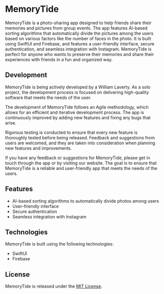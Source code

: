# MemoryTide

MemoryTide is a photo-sharing app designed to help friends share their memories and pictures from group events. The app features AI-based sorting algorithms that automatically divide the pictures among the users based on various factors like the number of faces in the photo. It is built using SwiftUI and Firebase, and features a user-friendly interface, secure authentication, and seamless integration with Instagram. MemoryTide is perfect for anyone who wants to preserve their memories and share their experiences with friends in a fun and organized way.

## Development

MemoryTide is being actively developed by a  William Laverty. As a solo project, the development process is focused on delivering high-quality software that meets the needs of the user.

The development of MemoryTide follows an Agile methodology, which allows for an efficient and iterative development process. The app is continuously improved by adding new features and fixing any bugs that arise.

Rigorous testing is conducted to ensure that every new feature is thoroughly tested before being released. Feedback and suggestions from users are welcomed, and they are taken into consideration when planning new features and improvements.

If you have any feedback or suggestions for MemoryTide, please get in touch through the app or by visiting our website. The goal is to ensure that MemoryTide is a reliable and user-friendly app that meets the needs of the users.

## Features

- AI-based sorting algorithms to automatically divide photos among users
- User-friendly interface
- Secure authentication
- Seamless integration with Instagram

## Technologies

MemoryTide is built using the following technologies:

- SwiftUI
- Firebase

## License

MemoryTide is released under the [MIT License](https://opensource.org/licenses/MIT).
